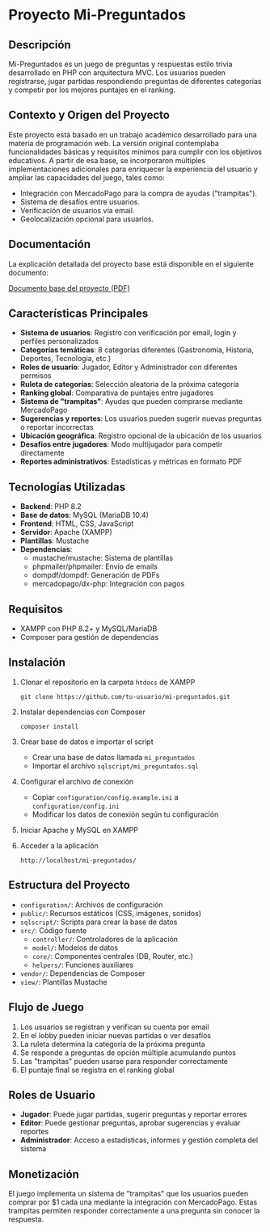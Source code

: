 # Proyecto Mi-Preguntados

## Descripción
Mi-Preguntados es un juego de preguntas y respuestas estilo trivia desarrollado en PHP con arquitectura MVC. Los usuarios pueden registrarse, jugar partidas respondiendo preguntas de diferentes categorías y competir por los mejores puntajes en el ranking.

## Contexto y Origen del Proyecto
Este proyecto está basado en un trabajo académico desarrollado para una materia de programación web. La versión original contemplaba funcionalidades básicas y requisitos mínimos para cumplir con los objetivos educativos.
A partir de esa base, se incorporaron múltiples implementaciones adicionales para enriquecer la experiencia del usuario y ampliar las capacidades del juego, tales como:
- Integración con MercadoPago para la compra de ayudas ("trampitas").
- Sistema de desafíos entre usuarios.
- Verificación de usuarios vía email.
- Geolocalización opcional para usuarios.

## Documentación
La explicación detallada del proyecto base está disponible en el siguiente documento:

[Documento base del proyecto (PDF)](docs/proyecto_base.pdf)

## Características Principales

- **Sistema de usuarios**: Registro con verificación por email, login y perfiles personalizados
- **Categorías temáticas**: 8 categorías diferentes (Gastronomía, Historia, Deportes, Tecnología, etc.)
- **Roles de usuario**: Jugador, Editor y Administrador con diferentes permisos
- **Ruleta de categorías**: Selección aleatoria de la próxima categoría
- **Ranking global**: Comparativa de puntajes entre jugadores
- **Sistema de "trampitas"**: Ayudas que pueden comprarse mediante MercadoPago
- **Sugerencias y reportes**: Los usuarios pueden sugerir nuevas preguntas o reportar incorrectas
- **Ubicación geográfica**: Registro opcional de la ubicación de los usuarios
- **Desafíos entre jugadores**: Modo multijugador para competir directamente
- **Reportes administrativos**: Estadísticas y métricas en formato PDF

## Tecnologías Utilizadas

- **Backend**: PHP 8.2
- **Base de datos**: MySQL (MariaDB 10.4)
- **Frontend**: HTML, CSS, JavaScript
- **Servidor**: Apache (XAMPP)
- **Plantillas**: Mustache
- **Dependencias**: 
  - mustache/mustache: Sistema de plantillas
  - phpmailer/phpmailer: Envío de emails
  - dompdf/dompdf: Generación de PDFs
  - mercadopago/dx-php: Integración con pagos

## Requisitos

- XAMPP con PHP 8.2+ y MySQL/MariaDB
- Composer para gestión de dependencias

## Instalación

1. Clonar el repositorio en la carpeta `htdocs` de XAMPP
   ```
   git clone https://github.com/tu-usuario/mi-preguntados.git
   ```

2. Instalar dependencias con Composer
   ```
   composer install
   ```

3. Crear base de datos e importar el script
   - Crear una base de datos llamada `mi_preguntados`
   - Importar el archivo `sqlscript/mi_preguntados.sql`

4. Configurar el archivo de conexión
   - Copiar `configuration/config.example.ini` a `configuration/config.ini`
   - Modificar los datos de conexión según tu configuración

5. Iniciar Apache y MySQL en XAMPP

6. Acceder a la aplicación
   ```
   http://localhost/mi-preguntados/
   ```

## Estructura del Proyecto

- `configuration/`: Archivos de configuración
- `public/`: Recursos estáticos (CSS, imágenes, sonidos)
- `sqlscript/`: Scripts para crear la base de datos
- `src/`: Código fuente
  - `controller/`: Controladores de la aplicación
  - `model/`: Modelos de datos
  - `core/`: Componentes centrales (DB, Router, etc.)
  - `helpers/`: Funciones auxiliares
- `vendor/`: Dependencias de Composer
- `view/`: Plantillas Mustache

## Flujo de Juego

1. Los usuarios se registran y verifican su cuenta por email
2. En el lobby pueden iniciar nuevas partidas o ver desafíos
3. La ruleta determina la categoría de la próxima pregunta
4. Se responde a preguntas de opción múltiple acumulando puntos
5. Las "trampitas" pueden usarse para responder correctamente
6. El puntaje final se registra en el ranking global

## Roles de Usuario

- **Jugador**: Puede jugar partidas, sugerir preguntas y reportar errores
- **Editor**: Puede gestionar preguntas, aprobar sugerencias y evaluar reportes
- **Administrador**: Acceso a estadísticas, informes y gestión completa del sistema

## Monetización

El juego implementa un sistema de "trampitas" que los usuarios pueden comprar por $1 cada una mediante la integración con MercadoPago. Estas trampitas permiten responder correctamente a una pregunta sin conocer la respuesta.
